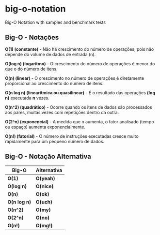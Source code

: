 # big-o-notation
Big-O Notation with samples and benchmark tests

## **Big-O - Notações**

**O(1) (constante)** - Não há crescimento do número de operações, pois não depende do volume de dados de entrada (n).

**O(log n) (logaritmo)** - O crescimento do número de operações é menor do que o do número de itens.

**O(n) (linear)** - O crescimento no número de operações é diretamente proporcional ao crescimento do número de itens.

**O(n log n) (linearitmica ou quasilinear)** - É o resultado das operações **(log n)** executada **n** vezes.

**O(n^2) (quadrático)** - Ocorre quando os itens de dados são processados aos pares, muitas vezes com repetições dentro da outra.

**O(2^n) (exponencial)** - A medida que n aumenta, o fator analisado (tempo ou espaço) aumenta exponencialmente.

**O(n!) (fatorial)** - O número de instruções executadas cresce muito rapidamente para um pequeno número de dados.

## **Big-O - Notação Alternativa**

| Big-O         | Alternativa   |
| ------------- | ------------- |
| **O(1)**  		| **O(yeah)**		|
| **O(log n)** 	| **O(nice)**		|
| **O(n)** 		  | **O(ok)**			|
| **O(n log n)**| **O(uch)**  	|
| **O(n^2)** 		| **O(my)** 	 	|
| **O(2^n)**  	| **O(no)**	 		|
| **O(n!)**			| **O(mg!)**  	|
